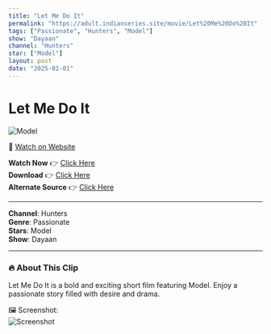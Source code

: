 ```yaml
---
title: "Let Me Do It"
permalink: "https://adult.indianseries.site/movie/Let%20Me%20Do%20It"
tags: ["Passionate", "Hunters", "Model"]
show: "Dayaan"
channel: "Hunters"
star: ["Model"]
layout: post
date: "2025-01-01"
---
```


# Let Me Do It

![Model](https://shorts.desisins.com/wp-content/uploads/2024/04/Dayaan-DesiSins.com_.jpg)

🔗 [Watch on Website](https://adult.indianseries.site/movie/Let%20Me%20Do%20It)

**Watch Now** 👉 [Click Here](https://adult.indianseries.site/movie/Let%20Me%20Do%20It)  
**Download** 👉 [Click Here](https://adult.indianseries.site/movie/Let%20Me%20Do%20It)  
**Alternate Source** 👉 [Click Here](https://adult.indianseries.site/movie/Let%20Me%20Do%20It)

---

**Channel**: Hunters  
**Genre**: Passionate  
**Stars**: Model  
**Show**: Dayaan

---

### 🔥 About This Clip

Let Me Do It is a bold and exciting short film featuring Model. Enjoy a passionate story filled with desire and drama.
 
🖼️ Screenshot:  
![Screenshot](https://shorts.desisins.com/wp-content/uploads/2024/04/Dayaan-DesiSins.com_.jpg)
